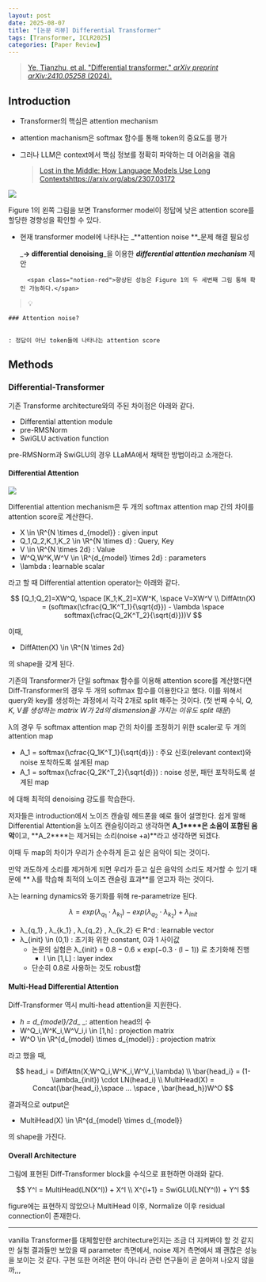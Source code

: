 ```yaml
---
layout: post
date: 2025-08-07
title: "[논문 리뷰] Differential Transformer"
tags: [Transformer, ICLR2025]
categories: [Paper Review]
---
```


> [Ye, Tianzhu, et al. "Differential transformer." ](https://arxiv.org/abs/2410.05258)[_arXiv preprint arXiv:2410.05258_](https://arxiv.org/abs/2410.05258)[ (2024).](https://arxiv.org/abs/2410.05258)



## Introduction

- Transformer의 핵심은 attention mechanism
- attention machanism은 softmax 함수를 통해 token의 중요도를 평가
- 그러나 LLM은 context에서 핵심 정보를 정확히 파악하는 데 어려움을 겪음

	> [Lost in the Middle: How Language Models Use Long Contextshttps://arxiv.org/abs/2307.03172](https://arxiv.org/abs/2307.03172)


![](https://prod-files-secure.s3.us-west-2.amazonaws.com/542b861c-36a8-4051-84e5-8804b6728dba/9083ea56-691a-4752-ae26-47f403431ac8/image.png?X-Amz-Algorithm=AWS4-HMAC-SHA256&X-Amz-Content-Sha256=UNSIGNED-PAYLOAD&X-Amz-Credential=ASIAZI2LB4665YSOSRYV%2F20250919%2Fus-west-2%2Fs3%2Faws4_request&X-Amz-Date=20250919T100131Z&X-Amz-Expires=3600&X-Amz-Security-Token=IQoJb3JpZ2luX2VjEFgaCXVzLXdlc3QtMiJHMEUCIQDdTGJSS7oYLpzlooqF0dMY115qLxAzUVrPfbkBo5%2F5bQIgLFzqS3endgB%2BLaDaUFfCShMHodloFRasQisPtvsFi5sqiAQI0f%2F%2F%2F%2F%2F%2F%2F%2F%2F%2FARAAGgw2Mzc0MjMxODM4MDUiDMW77ZFZ5hTJ%2BXX75SrcA3N36TLelTcpNOovGGPO%2Fhzmy6SP7Hj1182ljoErDZYvTkO89uDfoERVDC72%2B5DY0u5l8LSZWt6QQzYwCWUgLljt0ttZuFW287MGAsE4ekDZC5NyyYGfZluHUbs2g4RJtzCSdl%2B7k2ZGs%2FRuANIw7AfX73rAl6myfnXTGQtuFe0xRi3%2FOs85aJBGAetYO6zYjCTsDPabWh5OfsVPzg3ev789EP43CeJogJY9RrE0R2%2F1Vv7RdXJjFKTIaf5eEUDCEDkaHbZsQB75%2BLcnXhzDvlNHD2GhC1BgonIzVUzhdH4DIYiHTCbCYbC7f%2FN5aaiW1imFBwqceA%2BQTVcGmm5bDqvJnRWLnZGQcaWliGyl%2BQ1lOAx1ZZK%2BKUPwNLjuXnLS2zCvIPTZ3Oebf40H0EcsxdAM24FlTCkmFt1cSRATkGVAmFCNUWJeY%2FwHzB%2FjFwDdap8beM7om2S6Iducu1rG6Ts1saL2mjh75CIjQdsYpVizDL7lrOYCn23DkYsSHohnr25hFLqdeHYaIGU6ssmntO0rlamDx6CJ5wAhed%2BvDGh6oQEtEf8JZKK5HR%2FqBMkqiX7oaz7jNGByzcNxW8A4jXIEZ8trLwSovIvnRhORkhbVHU%2FWIwvjQ%2FCoVG18MPmetMYGOqUBJ6%2BdBp5EbdU1%2FUnEXOKemC3PC39cllZt23xAQv4gogEBk5iTjILEnF6XPwWR2YYkk7iQf3umdzEg0pByijP%2FLfP6bQIxdy3fQo8dThrlIGZCmtKKfUwNQlCql%2FZkxHBYlvGmYtW98X6EUNKAZPWbL0ZssKrMGFibK6PRm9RdOF6MyoxHsVNeykrugqEjJax4bWXovoMTZWCZSIJfzn0C%2F3aOUAy1&X-Amz-Signature=aab2b6ca788a254986961aba3195fa9594e7520dc11afacd7ee755421ceb0703&X-Amz-SignedHeaders=host&x-amz-checksum-mode=ENABLED&x-id=GetObject)


Figure 1의 왼쪽 그림을 보면 Transformer model이 정답에 낮은 attention score를 할당한 경향성을 확인할 수 있다.

- 현재 transformer model에 나타나는 _**attention noise **_문제 해결 필요성

	_**→ differential denoising**_을 이용한 _**differential attention mechanism**_ 제안


		<span class="notion-red">향상된 성능은 Figure 1의 두 세번째 그림 통해 확인 가능하다.</span>


> 💡 


	### Attention noise?


	: 정답이 아닌 token들에 나타나는 attention score



## Methods



### Differential-Transformer


기존 Transforme architecture와의 주된 차이점은 아래와 같다.

- Differential attention module
- pre-RMSNorm
- SwiGLU activation function

pre-RMSNorm과 SwiGLU의 경우 LLaMA에서 채택한 방법이라고 소개한다.



#### Differential Attention


![](https://prod-files-secure.s3.us-west-2.amazonaws.com/542b861c-36a8-4051-84e5-8804b6728dba/116d70b2-1963-4810-9167-f4c7d8a06e8f/image.png?X-Amz-Algorithm=AWS4-HMAC-SHA256&X-Amz-Content-Sha256=UNSIGNED-PAYLOAD&X-Amz-Credential=ASIAZI2LB4665YSOSRYV%2F20250919%2Fus-west-2%2Fs3%2Faws4_request&X-Amz-Date=20250919T100131Z&X-Amz-Expires=3600&X-Amz-Security-Token=IQoJb3JpZ2luX2VjEFgaCXVzLXdlc3QtMiJHMEUCIQDdTGJSS7oYLpzlooqF0dMY115qLxAzUVrPfbkBo5%2F5bQIgLFzqS3endgB%2BLaDaUFfCShMHodloFRasQisPtvsFi5sqiAQI0f%2F%2F%2F%2F%2F%2F%2F%2F%2F%2FARAAGgw2Mzc0MjMxODM4MDUiDMW77ZFZ5hTJ%2BXX75SrcA3N36TLelTcpNOovGGPO%2Fhzmy6SP7Hj1182ljoErDZYvTkO89uDfoERVDC72%2B5DY0u5l8LSZWt6QQzYwCWUgLljt0ttZuFW287MGAsE4ekDZC5NyyYGfZluHUbs2g4RJtzCSdl%2B7k2ZGs%2FRuANIw7AfX73rAl6myfnXTGQtuFe0xRi3%2FOs85aJBGAetYO6zYjCTsDPabWh5OfsVPzg3ev789EP43CeJogJY9RrE0R2%2F1Vv7RdXJjFKTIaf5eEUDCEDkaHbZsQB75%2BLcnXhzDvlNHD2GhC1BgonIzVUzhdH4DIYiHTCbCYbC7f%2FN5aaiW1imFBwqceA%2BQTVcGmm5bDqvJnRWLnZGQcaWliGyl%2BQ1lOAx1ZZK%2BKUPwNLjuXnLS2zCvIPTZ3Oebf40H0EcsxdAM24FlTCkmFt1cSRATkGVAmFCNUWJeY%2FwHzB%2FjFwDdap8beM7om2S6Iducu1rG6Ts1saL2mjh75CIjQdsYpVizDL7lrOYCn23DkYsSHohnr25hFLqdeHYaIGU6ssmntO0rlamDx6CJ5wAhed%2BvDGh6oQEtEf8JZKK5HR%2FqBMkqiX7oaz7jNGByzcNxW8A4jXIEZ8trLwSovIvnRhORkhbVHU%2FWIwvjQ%2FCoVG18MPmetMYGOqUBJ6%2BdBp5EbdU1%2FUnEXOKemC3PC39cllZt23xAQv4gogEBk5iTjILEnF6XPwWR2YYkk7iQf3umdzEg0pByijP%2FLfP6bQIxdy3fQo8dThrlIGZCmtKKfUwNQlCql%2FZkxHBYlvGmYtW98X6EUNKAZPWbL0ZssKrMGFibK6PRm9RdOF6MyoxHsVNeykrugqEjJax4bWXovoMTZWCZSIJfzn0C%2F3aOUAy1&X-Amz-Signature=9788f581e1ce1e9394d5a76a1e4ee2a06d77507e7f3dd7f932228747612c5b2c&X-Amz-SignedHeaders=host&x-amz-checksum-mode=ENABLED&x-id=GetObject)


Differential attention mechanism은 두 개의 softmax attention map 간의 차이를 attention score로 계산한다.

- X \in \R^{N \times d\_{model}} : given input
- Q\_1,Q\_2,K\_1,K\_2 \in \R^{N \times d} : Query, Key
- V \in \R^{N \times 2d} : Value
- W^Q,W^K,W^V \in \R^{d\_{model} \times 2d} : parameters
- \lambda : learnable scalar

라고 할 때 Differential attention operator는 아래와 같다.


$$
[Q_1;Q_2]=XW^Q, \space [K_1;K_2]=XW^K, \space V=XW^V \\
DiffAttn(X) = (softmax(\cfrac{Q_1K^T_1}{\sqrt{d}}) - \lambda \space softmax(\cfrac{Q_2K^T_2}{\sqrt{d}}))V
$$


이때,

- DiffAtten(X) \in \R^{N \times 2d}

의 shape을 갖게 된다.


기존의 Transformer가 단일 softmax 함수를 이용해 attention score를 계산했다면 Diff-Transformer의 경우 두 개의 softmax 함수를 이용한다고 했다. 이를 위해서 query와 key를 생성하는 과정에서 각각 2개로 split 해주는 것이다. <span class="notion-red">(첫 번째 수식, </span><span class="notion-red">_Q, K, V를 생성하는 matrix W가 2d의 dismension을 가지는 이유도 split 때문_</span><span class="notion-red">)</span>


 λ의 경우 두 softmax attention map 간의 차이를 조정하기 위한 scaler로 두 개의 attention map

- A\_1 = softmax(\cfrac{Q\_1K^T\_1}{\sqrt{d}}) : 주요 신호(relevant context)와 noise 포착하도록 설계된 map
- A\_1 = softmax(\cfrac{Q\_2K^T\_2}{\sqrt{d}}) : noise 성분, 패턴 포착하도록 설계된 map 

에 대해 최적의 denoising 강도를 학습한다.


저자들은 introduction에서 노이즈 캔슬링 헤드폰을 예로 들어 설명한다. 쉽게 말해 Differential Attention을 노이즈 캔슬링이라고 생각하면 **A\_1****은 소음이 포함된 음악**이고, **A\_2****는 제거되는 소리(noise +a)**라고 생각하면 되겠다. 


이때 두 map의 차이가 우리가 순수하게 듣고 싶은 음악이 되는 것이다. 


만약 과도하게 소리를 제거하게 되면 우리가 듣고 싶은 음악의 소리도 제거할 수 있기 때문에 ** λ를 학습해 최적의 노이즈 캔슬링 효과**를 얻고자 하는 것이다.


λ는 learning dynamics와 동기화를 위해 re-parametrize 된다.


$$
\lambda = exp(\lambda_{q_1} \cdot \lambda_{k_1}) - exp(\lambda_{q_2} \cdot \lambda_{k_2}) + \lambda_{init}
$$

- λ\_{q\_1} , λ\_{k\_1} , λ\_{q\_2} , λ\_{k\_2} ∈ R^d : learnable vector
- λ\_{init} \in (0,1) : 초기화 위한 constant, 0과 1 사이값
	- 논문의 실험은 λ\_{init} = 0.8 − 0.6 × exp(−0.3 · (l − 1)) 로 초기화해 진행
		- l \in [1,L] : layer index
	- 단순히 0.8로 사용하는 것도 robust함


#### **Multi-Head Differential Attention**


Diff-Transformer 역시 multi-head attention을 지원한다.

- _h = d\_{model}/2d__ _: attention head의 수
- W^Q\_i,W^K\_i,W^V\_i,i \in [1,h] : projection matrix
- W^O \in \R^{d\_{model} \times d\_{model}} : projection matrix

라고 했을 때,


$$
head_i = DiffAttn(X;W^Q_i,W^K_i,W^V_i,\lambda) \\
\bar{head_i} = (1-\lambda_{init}) \cdot LN(head_i) \\
MultiHead(X) = Concat(\bar{head_i},\space ... \space , \bar{head_h})W^O
$$


결과적으로 output은

- MultiHead(X) \in \R^{d\_{model} \times d\_{model}}

의 shape을 가진다.



#### Overall Architecture


그림에 표현된 Diff-Transformer block을 수식으로 표현하면 아래와 같다.


$$
Y^l = MultiHead(LN(X^l)) + X^l \\
X^{l+1} = SwiGLU(LN(Y^l)) + Y^l
$$


figure에는 표현하지 않았으나 MultiHead 이후, Normalize 이후 residual connection이 존재한다.


---


vanilla Transformer를 대체할만한 architecture인지는 조금 더 지켜봐야 할 것 같지만 실험 결과들만 보았을 때 parameter 측면에서, noise 제거 측면에서 꽤 괜찮은 성능을 보이는 것 같다. 구현 또한 어려운 편이 아니라 관련 연구들이 곧 쏟아져 나오지 않을까,,,

